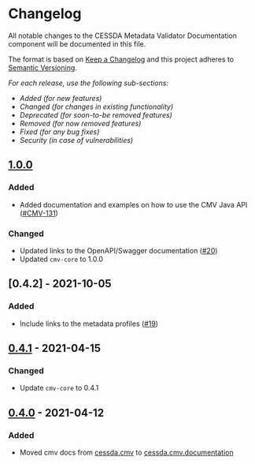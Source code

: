 # Changelog

All notable changes to the CESSDA Metadata Validator Documentation component will be documented in this file.

The format is based on [Keep a Changelog](http://keepachangelog.com/en/1.0.0/)
and this project adheres to [Semantic Versioning](http://semver.org/spec/v2.0.0.html).

*For each release, use the following sub-sections:*

- *Added (for new features)*
- *Changed (for changes in existing functionality)*
- *Deprecated (for soon-to-be removed features)*
- *Removed (for now removed features)*
- *Fixed (for any bug fixes)*
- *Security (in case of vulnerabilities)*

## [1.0.0]

### Added

- Added documentation and examples on how to use the CMV Java API ([#CMV-131](https://github.com/cessda/cessda.cmv/issues/131))

### Changed

- Updated links to the OpenAPI/Swagger documentation ([#20](https://github.com/cessda/cessda.cmv.documentation/issues/20))
- Updated `cmv-core` to 1.0.0

## [0.4.2] - 2021-10-05

### Added

- Include links to the metadata profiles ([#19](https://github.com/cessda/cessda.cmv.documentation/issues/19))

## [0.4.1] - 2021-04-15

### Changed

- Update `cmv-core` to 0.4.1

## [0.4.0] - 2021-04-12

### Added

- Moved cmv docs from [cessda.cmv](https://github.com/cessda/cessda.cmv)
  to [cessda.cmv.documentation](https://github.com/cessda/cessda.cmv.documentation)

[1.0.0]: https://github.com/cessda/cessda.cmv.documentation/releases/tag/v1.0.0
[0.4.1]: https://github.com/cessda/cessda.cmv.documentation/releases/tag/v0.4.1
[0.4.0]: https://github.com/cessda/cessda.cmv.documentation/releases/tag/v0.4.0
